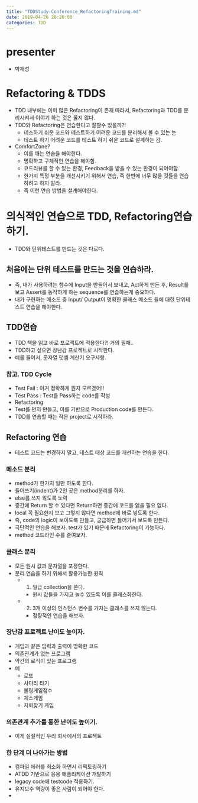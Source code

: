 ```yaml
---
title: "TDDStudy-Conference_RefactoringTraining.md"
date: 2019-04-26 20:20:00
categories: TDD
---
```

# presenter
- 박재성


 # Refactoring & TDDS
- TDD 내부에는 이미 많은 Refactoring이 존재 따라서, Refactoring과 TDD를 분리시켜서 이야기 하는 것은 옳지 않다.
- TDD와 Refactoring은 연습한다고 잘할수 있을까?!
    - 테스하기 쉬운 코드와 테스트하기 어려운 코드를 분리해서 볼 수 있는 눈
    - 테스트 하기 어려운 코드를 테스트 하기 쉬운 코드로 설계하는 감.
- ComfortZone?
    - 이를 깨는 연습을 해야한다.
    - 명확하고 구체적인 연습을 해야함.
    - 코드리뷰를 할 수 있는 환경, Feedback을 받을 수 있는 환경이 되어야함.
    - 한가지 특정 부분을 개선시키기 위해서 연습, 즉 한번에 너무 많을 것들을 연습하려고 하지 말라.
    - 즉 이런 연습 방법을 설계해야한다.

# 의식적인 연습으로 TDD, Refactoring연습하기.
- TDD와 단위테스트를 만드는 것은 다르다.

## 처음에는 단위 테스트를 만드는 것을 연습하라.
- 즉, 내가 사용하려는 함수에 Input을 만들어서 보내고, Act하게 만든 후, Result를 보고 Assert를 동작하게 하는 sequence를 연습하는게 중요하다.
- 내가 구현하는 메소드 중 Input/ Output이 명확한 클래스 메소드 들에 대한 단위테스트 연습을 해야한다.

## TDD연습
- TDD 책을 읽고 바로 프로젝트에 적용한다?! 거의 필패..
- TDD하고 싶으면 장난감 프로젝트로 시작한다.
- 예를 들어서, 문자열 덧셈 계산기 요구사항.

### 참고. TDD Cycle
- Test Fail : 이거 정확하게 뭔지 모르겠어!!
- Test Pass : Test를 Pass하는 code를 작성
- Refactoring
- Test를 먼저 만들고, 이를 기반으로 Production code를 만든다.
- TDD를 연습할 때는 작은 project로 시작하라.

## Refactoring 연습
- 테스트 코드는 변경하지 말고, 테스트 대상 코드를 개선하는 연습을 한다.

### 메소드 분리
- method가 한가지 일만 하도록 한다.
- 들어쓰기(indent)가 2인 곳은 method분리를 하자.
- else를 쓰지 않도록 노력
- 중간에 Return 할 수 있다면 Return하면 중간에 코드를 읽을 필요 없다.
- local 꼭 필요한지 보고 그렇지 않다면 method에 바로 넣도록 한다.
- 즉, code의 logic이 보이도록 만들고, 궁금하면 들어가서 보도록 만든다.
- 극단적인 연습을 해보자. test가 있기 때문에 Refactoring이 가능하다.
- method 코드라인 수를 줄여보자.

### 클래스 분리
- 모든 원시 값과 문자열을 포장한다.
- 분리 연습을 하기 위해서 활용가능한 원칙
    - 1. 일급 collection을 쓴다.
        - 원시 값들을 가지고 놀수 있도록 이를 클래스화한다.
    - 2. 3개 이상의 인스턴스 변수를 가지는 클래스를 쓰지 않는다.
        - 정량적인 연습을 해보자.

### 장난감 프로젝트 난이도 높이자.
- 게임과 같은 입력과 출력이 명확한 코드
- 의존관계가 없는 프로그램
- 약간의 로직이 있는 프로그램
- 예
    - 로또
    - 사다리 타기
    - 볼링게임점수
    - 체스게임
    - 지뢰찾기 게임
### 의존관계 추가를 통한 난이도 높이기.
- 이게 실질적인 우리 회사에서의 프로젝트

### 한 단계 더 나아가는 방법
- 컴파일 에러를 최소화 하면서 리팩토링하기
- ATDD 기반으로 응용 애플리케이션 개발하기
- legacy code에 testcode 적용하기.
- 유지보수 역량이 좋은 사람이 되어야 한다.
-
